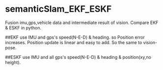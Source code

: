 # semanticSlam_EKF_ESKF
Fusion imu,gps,vehicle data and intermediate result of vision.  Compare EKF &amp; ESKF in python.

##EKF
use IMU and gps's speed(N-E-D) & heading. so Position error increases. Position update is linear and easy to add. So the same to vision-pose.

##ESKF
use IMU and all gps's speed(N-E-D) & heading & position(xy,no height). 
